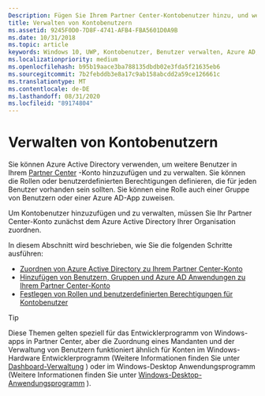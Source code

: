 ```yaml
---
Description: Fügen Sie Ihrem Partner Center-Kontobenutzer hinzu, und weisen Sie ihnen Rollen bestimmte Berechtigungen zu.
title: Verwalten von Kontobenutzern
ms.assetid: 9245F0D0-7D8F-4741-AFB4-FBA5601D0A9B
ms.date: 10/31/2018
ms.topic: article
keywords: Windows 10, UWP, Kontobenutzer, Benutzer verwalten, Azure AD, mehrere Benutzer, mehrere Benutzer
ms.localizationpriority: medium
ms.openlocfilehash: b95b19aace3ba788135dbdb02e3fda5f21635eb6
ms.sourcegitcommit: 7b2febddb3e8a17c9ab158abcdd2a59ce126661c
ms.translationtype: MT
ms.contentlocale: de-DE
ms.lasthandoff: 08/31/2020
ms.locfileid: "89174804"
---
```

# <a name="manage-account-users"></a>Verwalten von Kontobenutzern

Sie können Azure Active Directory verwenden, um weitere Benutzer in Ihrem [Partner Center](https://partner.microsoft.com/dashboard)  -Konto hinzuzufügen und zu verwalten. Sie können die Rollen oder benutzerdefinierten Berechtigungen definieren, die für jeden Benutzer vorhanden sein sollten. Sie können eine Rolle auch einer Gruppe von Benutzern oder einer Azure AD-App zuweisen.

Um Kontobenutzer hinzuzufügen und zu verwalten, müssen Sie Ihr Partner Center-Konto zunächst dem Azure Active Directory Ihrer Organisation zuordnen. 

In diesem Abschnitt wird beschrieben, wie Sie die folgenden Schritte ausführen:

-   [Zuordnen von Azure Active Directory zu Ihrem Partner Center-Konto](./associate-azure-ad-with-partner-center.md)
-   [Hinzufügen von Benutzern, Gruppen und Azure AD Anwendungen zu Ihrem Partner Center-Konto](add-users-groups-and-azure-ad-applications.md)
-   [Festlegen von Rollen und benutzerdefinierten Berechtigungen für Kontobenutzer](set-custom-permissions-for-account-users.md)

> [!TIP]
> Diese Themen gelten speziell für das Entwicklerprogramm von Windows-apps in Partner Center, aber die Zuordnung eines Mandanten und der Verwaltung von Benutzern funktioniert ähnlich für Konten im Windows-Hardware Entwicklerprogramm (Weitere Informationen finden Sie unter [Dashboard-Verwaltung](/windows-hardware/drivers/dashboard/dashboard-administration) ) oder im Windows-Desktop Anwendungsprogramm (Weitere Informationen finden Sie unter [Windows-Desktop-Anwendungsprogramm](/windows/desktop/appxpkg/windows-desktop-application-program#add-and-manage-account-users) ).